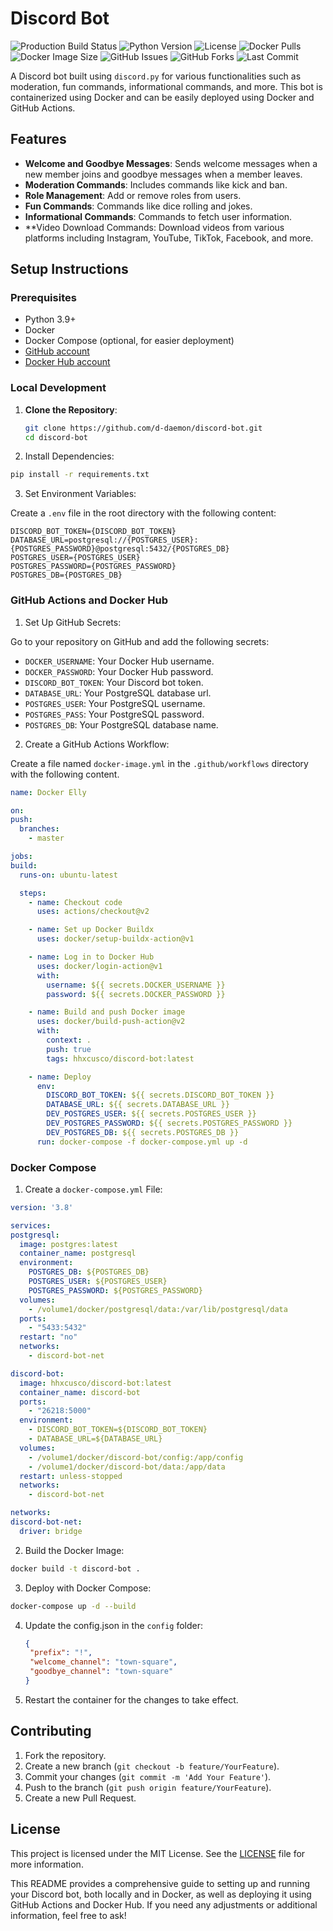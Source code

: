 # Discord Bot

![Production Build Status](https://github.com/d-daemon/discord-bot/actions/workflows/docker-image.yml/badge.svg?branch=master)
![Python Version](https://img.shields.io/badge/Python-3.9-blue.svg)
![License](https://img.shields.io/github/license/d-daemon/discord-bot)
![Docker Pulls](https://img.shields.io/docker/pulls/hhxcusco/discord-bot)
![Docker Image Size](https://img.shields.io/docker/image-size/hhxcusco/discord-bot/latest)
![GitHub Issues](https://img.shields.io/github/issues/d-daemon/discord-bot)
![GitHub Forks](https://img.shields.io/github/forks/d-daemon/discord-bot)
![Last Commit](https://img.shields.io/github/last-commit/d-daemon/discord-bot)


A Discord bot built using `discord.py` for various functionalities such as moderation, fun commands, informational commands, and more. This bot is containerized using Docker and can be easily deployed using Docker and GitHub Actions.

## Features

- **Welcome and Goodbye Messages**: Sends welcome messages when a new member joins and goodbye messages when a member leaves.
- **Moderation Commands**: Includes commands like kick and ban.
- **Role Management**: Add or remove roles from users.
- **Fun Commands**: Commands like dice rolling and jokes.
- **Informational Commands**: Commands to fetch user information.
- **Video Download Commands: Download videos from various platforms including Instagram, YouTube, TikTok, Facebook, and more.

## Setup Instructions

### Prerequisites

- Python 3.9+
- Docker
- Docker Compose (optional, for easier deployment)
- [GitHub account](https://github.com/)
- [Docker Hub account](https://hub.docker.com/)

### Local Development

1. **Clone the Repository**:

   ```bash
   git clone https://github.com/d-daemon/discord-bot.git
   cd discord-bot
    ```

2. Install Dependencies:

  ```bash
  pip install -r requirements.txt
  ```

3. Set Environment Variables:

  Create a `.env` file in the root directory with the following content:

  ```dotenv
  DISCORD_BOT_TOKEN={DISCORD_BOT_TOKEN}
  DATABASE_URL=postgresql://{POSTGRES_USER}:{POSTGRES_PASSWORD}@postgresql:5432/{POSTGRES_DB}
  POSTGRES_USER={POSTGRES_USER}
  POSTGRES_PASSWORD={POSTGRES_PASSWORD}
  POSTGRES_DB={POSTGRES_DB}
  ```

### GitHub Actions and Docker Hub

1. Set Up GitHub Secrets:

Go to your repository on GitHub and add the following secrets:

  - `DOCKER_USERNAME`: Your Docker Hub username.
  - `DOCKER_PASSWORD`: Your Docker Hub password.
  - `DISCORD_BOT_TOKEN`: Your Discord bot token.
  - `DATABASE_URL`: Your PostgreSQL database url.
  - `POSTGRES_USER`: Your PostgreSQL username.
  - `POSTGRES_PASS`: Your PostgreSQL password.
  - `POSTGRES_DB`: Your PostgreSQL database name.

2. Create a GitHub Actions Workflow:

Create a file named `docker-image.yml` in the `.github/workflows` directory with the following content. 

  ```yaml
name: Docker Elly

on:
  push:
    branches:
      - master

jobs:
  build:
    runs-on: ubuntu-latest

    steps:
      - name: Checkout code
        uses: actions/checkout@v2

      - name: Set up Docker Buildx
        uses: docker/setup-buildx-action@v1

      - name: Log in to Docker Hub
        uses: docker/login-action@v1
        with:
          username: ${{ secrets.DOCKER_USERNAME }}
          password: ${{ secrets.DOCKER_PASSWORD }}

      - name: Build and push Docker image
        uses: docker/build-push-action@v2
        with:
          context: .
          push: true
          tags: hhxcusco/discord-bot:latest

      - name: Deploy
        env:
          DISCORD_BOT_TOKEN: ${{ secrets.DISCORD_BOT_TOKEN }}
          DATABASE_URL: ${{ secrets.DATABASE_URL }}
          DEV_POSTGRES_USER: ${{ secrets.POSTGRES_USER }}
          DEV_POSTGRES_PASSWORD: ${{ secrets.POSTGRES_PASSWORD }}
          DEV_POSTGRES_DB: ${{ secrets.POSTGRES_DB }}
        run: docker-compose -f docker-compose.yml up -d
  ```

### Docker Compose

1. Create a `docker-compose.yml` File:

  ```yaml
version: '3.8'

services:
  postgresql:
    image: postgres:latest
    container_name: postgresql
    environment:
      POSTGRES_DB: ${POSTGRES_DB}
      POSTGRES_USER: ${POSTGRES_USER}
      POSTGRES_PASSWORD: ${POSTGRES_PASSWORD}
    volumes:
      - /volume1/docker/postgresql/data:/var/lib/postgresql/data
    ports:
      - "5433:5432"
    restart: "no"
    networks:
      - discord-bot-net

  discord-bot:
    image: hhxcusco/discord-bot:latest
    container_name: discord-bot
    ports:
      - "26218:5000"
    environment:
      - DISCORD_BOT_TOKEN=${DISCORD_BOT_TOKEN}
      - DATABASE_URL=${DATABASE_URL}
    volumes:
      - /volume1/docker/discord-bot/config:/app/config
      - /volume1/docker/discord-bot/data:/app/data
    restart: unless-stopped
    networks:
      - discord-bot-net

networks:
  discord-bot-net:
    driver: bridge
  ```

2. Build the Docker Image:

  ```bash
  docker build -t discord-bot .
  ```

3. Deploy with Docker Compose:

  ```bash
  docker-compose up -d --build
  ```
4. Update the config.json in the `config` folder:

   ```json
   {
    "prefix": "!",
    "welcome_channel": "town-square",
    "goodbye_channel": "town-square"
   }
   
   ```

5. Restart the container for the changes to take effect. 

## Contributing
1. Fork the repository.
2. Create a new branch (`git checkout -b feature/YourFeature`).
3. Commit your changes (`git commit -m 'Add Your Feature'`).
4. Push to the branch (`git push origin feature/YourFeature`).
5. Create a new Pull Request.

## License

This project is licensed under the MIT License. See the [LICENSE](https://github.com/d-daemon/discord-bot/blob/master/LICENSE) file for more information.

This README provides a comprehensive guide to setting up and running your Discord bot, both locally and in Docker, as well as deploying it using GitHub Actions and Docker Hub. If you need any adjustments or additional information, feel free to ask!
